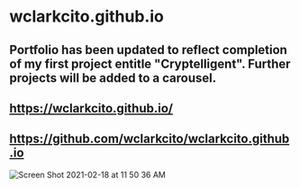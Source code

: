 # wclarkcito.github.io

## Portfolio has been updated to reflect completion of my first project entitle "Cryptelligent". Further projects will be added to a carousel.

## https://wclarkcito.github.io/

## https://github.com/wclarkcito/wclarkcito.github.io

![Screen Shot 2021-02-18 at 11 50 36 AM](https://user-images.githubusercontent.com/73144564/108413220-949e9a80-71df-11eb-904e-918f0c9ed8b0.png)
